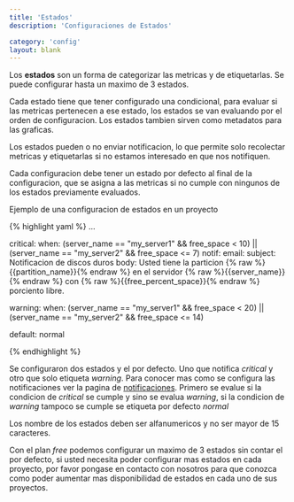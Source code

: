```yaml
---
title: 'Estados'
description: 'Configuraciones de Estados'

category: 'config'
layout: blank
---
```


Los **estados** son un forma de categorizar las metricas y de etiquetarlas. Se puede configurar hasta un maximo de 3 estados.

Cada estado tiene que tener configurado una condicional, para evaluar si las metricas pertenecen a ese estado, los estados
se van evaluando por el orden de configuracion. Los estados tambien sirven como metadatos para las graficas.

Los estados pueden o no enviar notificacion, lo que permite solo recolectar metricas y etiquetarlas
si no estamos interesado en que nos notifiquen.

Cada configuracion debe tener un estado por defecto al final de la configuracion, que se asigna a las metricas si no cumple
con ningunos de los estados previamente evaluados.

Ejemplo de una configuracion de estados en un proyecto

{% highlight yaml %}
...

critical:
     when: (server_name == "my_server1" && free_space < 10) ||
           (server_name == "my_server2" && free_space <= 7)
     notif:
         email:
            subject: Notificacion de discos duros
            body: Usted tiene la particion {% raw %}{{partition_name}}{% endraw %} en el servidor {% raw %}{{server_name}}{% endraw %} con
                  {% raw %}{{free_percent_space}}{% endraw %} porciento libre.

warning:
      when: (server_name == "my_server1" && free_space < 20) ||
            (server_name == "my_server2" && free_space <= 14)

default: normal

{% endhighlight %}

Se configuraron dos estados y el por defecto. Uno que notifica *critical* y otro que solo etiqueta *warning*. Para conocer mas
como se configura las notificaciones ver la pagina de [notificaciones](#/notif/). Primero se evalue si la condicion de *critical* se cumple y sino se evalua *warning*, si la condicion de *warning* tampoco se cumple se etiqueta por defecto *normal*

Los nombre de los estados deben ser alfanumericos y no ser mayor de 15 caracteres.

Con el plan *free* podemos configurar un maximo de 3 estados sin contar el por defecto, si usted necesita poder configurar mas estados
en cada proyecto, por favor pongase en contacto con nosotros para que conozca como poder aumentar mas disponibilidad de
estados en cada uno de sus proyectos.